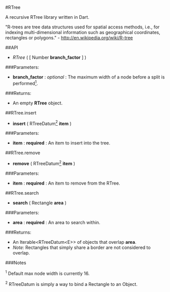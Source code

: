 #RTree

A recursive RTree library written in Dart.

"R-trees are tree data structures used for spatial access methods, i.e., for indexing multi-dimensional information such as geographical coordinates, rectangles or polygons." - http://en.wikipedia.org/wiki/R-tree

##API

-  *RTree* ( [ Number **branch_factor** ] )

###Parameters: 

-  **branch_factor** : _optional_ : The maximum width of a node before a split is performed[<sup>1</sup>](#f1).

###Returns: 

-  An empty **RTree** object.



##RTree.insert

-  **insert** ( RTreeDatum[<sup>2</sup>](#f2) **item** )

###Parameters: 

-  **item** : **required** : An item to insert into the tree.



##RTree.remove

-  **remove** ( RTreeDatum[<sup>2</sup>](#f2) **item** )

###Parameters: 

- **item** : **required** : An item to remove from the RTree.



##RTree.search

-  **search** ( Rectangle **area** )

###Parameters: 

-  **area** : **required** : An area to search within.

###Returns: 

-  An Iterable\<RTreeDatum\<E\>\> of objects that overlap **area**.
-  *Note:* Rectangles that simply share a border are not considered to overlap.


###Notes

<sup><a name="f1">1</a></sup> Default max node width is currently 16.

<sup><a name="f2">2</a></sup> RTreeDatum is simply a way to bind a Rectangle to an Object.
